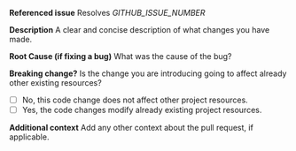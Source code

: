 **Referenced issue**
Resolves _GITHUB_ISSUE_NUMBER_

**Description**
A clear and concise description of what changes you have made.

**Root Cause (if fixing a bug)**
What was the cause of the bug?

**Breaking change?**
Is the change you are introducing going to affect already other existing resources? 

- [ ] No, this code change does not affect other project resources.
- [ ] Yes, the code changes modify already existing project resources.

**Additional context**
Add any other context about the pull request, if applicable.
